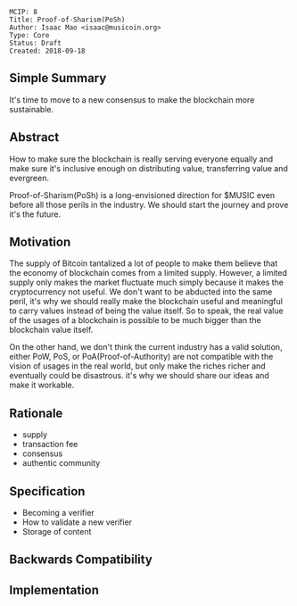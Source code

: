     MCIP: 8
    Title: Proof-of-Sharism(PoSh)
    Author: Isaac Mao <isaac@musicoin.org>
    Type: Core
    Status: Draft
    Created: 2018-09-18


## Simple Summary
It's time to move to a new consensus to make the blockchain more sustainable. 

## Abstract
How to make sure the blockchain is really serving everyone equally and make sure it's inclusive enough on distributing value, transferring value and evergreen. 

Proof-of-Sharism(PoSh) is a long-envisioned direction for $MUSIC even before all those perils in the industry. We should start the journey and prove it's the future. 

## Motivation
The supply of Bitcoin tantalized a lot of people to make them believe that the economy of blockchain comes from a limited supply. However, a limited supply only makes the market fluctuate much simply because it makes the cryptocurrency not useful. We don't want to be abducted into the same peril, it's why we should really make the blockchain useful and meaningful to carry values instead of being the value itself. So to speak, the real value of the usages of a blockchain is possible to be much bigger than the blockchain value itself. 

On the other hand, we don't think the current industry has a valid solution, either PoW, PoS, or PoA(Proof-of-Authority) are not compatible with the vision of usages in the real world, but only make the riches richer and eventually could be disastrous.  it's why we should share our ideas and make it workable. 


## Rationale
- supply
- transaction fee
- consensus
- authentic community

## Specification
- Becoming a verifier
- How to validate a new verifier
- Storage of content

## Backwards Compatibility


## Implementation
